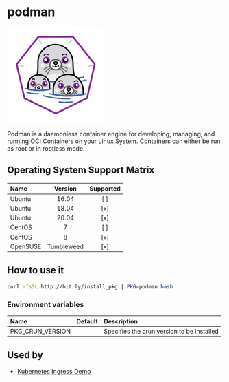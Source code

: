 # podman

![Logo](../../docs/img/podman.png)

Podman is a daemonless container engine for developing, managing, and
running OCI Containers on your Linux System. Containers can either be
run as root or in rootless mode.

## Operating System Support Matrix

| Name       | Version    | Supported |
|:-----------|:----------:|:---------:|
| Ubuntu     | 16.04      | [ ]       |
| Ubuntu     | 18.04      | [x]       |
| Ubuntu     | 20.04      | [x]       |
| CentOS     | 7          | [ ]       |
| CentOS     | 8          | [x]       |
| OpenSUSE   | Tumbleweed | [x]       |

## How to use it

```bash
curl -fsSL http://bit.ly/install_pkg | PKG=podman bash
```
### Environment variables

| Name             | Default | Description                                |
|:-----------------|:--------|:-------------------------------------------|
| PKG_CRUN_VERSION |         | Specifies the crun version to be installed |

## Used by

- [Kubernetes Ingress Demo](https://github.com/electrocucaracha/k8s-Ingress-demo)
